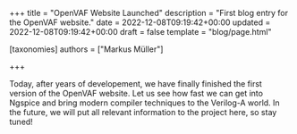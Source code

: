 +++
title = "OpenVAF Website Launched"
description = "First blog entry for the OpenVAF website."
date = 2022-12-08T09:19:42+00:00
updated = 2022-12-08T09:19:42+00:00
draft = false
template = "blog/page.html"

[taxonomies]
authors = ["Markus Müller"]

+++

Today, after years of developement, we have finally finished the first version of the OpenVAF website. 
Let us see how fast we can get into Ngspice and bring modern compiler techniques to the Verilog-A world. 
In the future, we will put all relevant information to the project here, so stay tuned!
